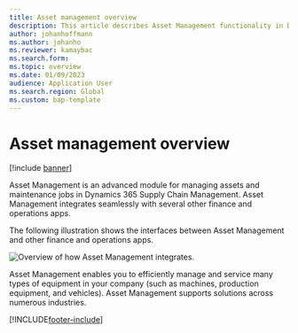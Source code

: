 ```yaml
---
title: Asset management overview
description: This article describes Asset Management functionality in Dynamics 365 Supply Chain Management.
author: johanhoffmann
ms.author: johanho
ms.reviewer: kamaybac
ms.search.form:
ms.topic: overview
ms.date: 01/09/2023
audience: Application User
ms.search.region: Global
ms.custom: bap-template
---
```


# Asset management overview

[!include [banner](../includes/banner.md)]

Asset Management is an advanced module for managing assets and maintenance jobs in Dynamics 365 Supply Chain Management. Asset Management integrates seamlessly with several other finance and operations apps.

The following illustration shows the interfaces between Asset Management and other finance and operations apps.

![Overview of how Asset Management integrates.](media/overview-integrate2.jpg)

Asset Management enables you to efficiently manage and service many types of equipment in your company (such as machines, production equipment, and vehicles). Asset Management supports solutions across numerous industries.

[!INCLUDE[footer-include](../../includes/footer-banner.md)]
